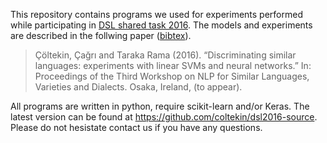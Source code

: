 This repository contains programs we used for experiments performed 
while participating in [DSL shared task 2016](http://ttg.uni-saarland.de/vardial2016/dsl2016.html).
The models and experiments are described in the follwing paper ([bibtex](dsl2016.bib)).

> Çöltekin, Çağrı and Taraka Rama (2016). “Discriminating similar languages: experiments with linear SVMs and neural networks.” In: Proceedings of the Third Workshop on NLP for Similar Languages, Varieties and Dialects. Osaka, Ireland, (to appear).

All programs are written in python, require scikit-learn and/or Keras.
The latest version can be found at https://github.com/coltekin/dsl2016-source.
Please do not hesistate contact us if you have any questions.
